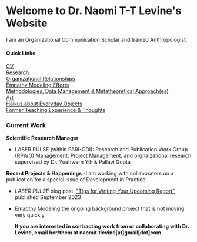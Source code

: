 # Welcome to Dr. Naomi T-T Levine's Website

I am an Organizational Communication Scholar and trained Anthropologist. 
  
#### Quick Links
[CV](cv)  
[Research](research)  
[Organizational Relationships](organizational_relationships)  
[Empathy Modeling Efforts](empathy)  
[Methodologies, Data Management & Metatheoretical Approach(es)](methodologies)  
[Art](recent_artwork)  
[Haikus about Everyday Objects](haiku)  
[Former Teaching Experience & Thoughts](teaching)  

### Current Work 
__Scientific Research Manager__    
- LASER PULSE (within PARI-GDI): Research and Publication Work Group (RPWG) Management, Project Management, and orgnaizational research supervised by Dr. Yuehwern Yih & Pallavi Gupta

__Recent Projects & Happenings__
-I am working with collaborators on a publication for a special issue of Development in Practice!
- _LASER PULSE_ blog post, ["Tips for Writing Your Upcoming Report"](https://laserpulse.org/2023/09/tips-for-writing-your-upcoming-report/) published September 2023
- [Emapthy Modeling](/empathy) the ongoing background project that is not moving very quickly.


  __If you are interested in contracting work from or collaborating with Dr. Levine, email her/them at naomit.tlevine[at]gmail[dot]com__
